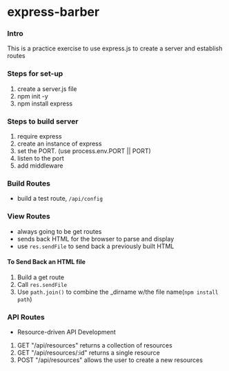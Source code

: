 # express-barber


### Intro
This is a practice exercise to use express.js to create a server and establish routes

### Steps for set-up
1. create a server.js file
2. npm init -y
3. npm install express

### Steps to build server
1. require express
2. create an instance of express
3. set the PORT. (use process.env.PORT || PORT)
4. listen to the port
5. add middleware

### Build Routes
* build a test route, `/api/config`

### View Routes
* always going to be get routes
* sends back HTML for the browser to parse and display
* use `res.sendFile` to send back a previously built HTML

#### To Send Back an HTML file
1. Build a get route
2. Call `res.sendFile` 
3. Use `path.join()` to combine the _dirname w/the file name(`npm install path`)

### API Routes
* Resource-driven API Development

1. GET "/api/resources" returns a collection of resources
2. GET "/api/resources/:id" returns a single resource
3. POST "/api/resources" allows the user to create a new resources